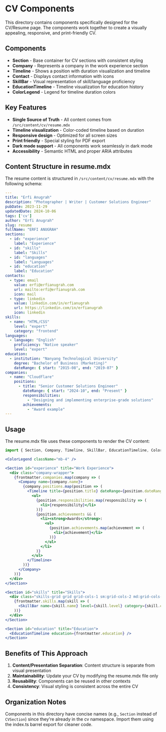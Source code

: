 # CV Components

This directory contains components specifically designed for the CV/Resume page. The components work together to create a visually appealing, responsive, and print-friendly CV.

## Components

- **Section** - Base container for CV sections with consistent styling
- **Company** - Represents a company in the work experience section
- **Timeline** - Shows a position with duration visualization and timeline
- **Contact** - Displays contact information with icons
- **SkillBar** - Visual representation of skill/language proficiency
- **EducationTimeline** - Timeline visualization for education history
- **ColorLegend** - Legend for timeline duration colors

## Key Features

- **Single Source of Truth** - All content comes from `/src/content/cv/resume.mdx`
- **Timeline visualization** - Color-coded timeline based on duration
- **Responsive design** - Optimized for all screen sizes
- **Print friendly** - Special styling for PDF export
- **Dark mode support** - All components work seamlessly in dark mode
- **Accessibility** - Semantic HTML and proper ARIA attributes

## Content Structure in resume.mdx

The resume content is structured in `/src/content/cv/resume.mdx` with the following schema:

```yaml
---
title: "Erfi Anugrah"
description: "Photographer | Writer | Customer Solutions Engineer"
pubDate: 2023-11-29
updatedDate: 2024-10-06
tags: ['cv']
author: "Erfi Anugrah"
slug: resume
fullName: "ERFI ANUGRAH"
sections:
  - id: "experience"
    label: "Experience"
  - id: "skills"
    label: "Skills"
  - id: "languages"
    label: "Languages"
  - id: "education"
    label: "Education"
contacts:
  - type: email
    value: erfi@erfianugrah.com
    url: mailto:erfi@erfianugrah.com
    icon: mail
  - type: linkedin
    value: linkedin.com/in/erfianugrah
    url: https://linkedin.com/in/erfianugrah
    icon: linkedin
skills:
  - name: "HTML/CSS"
    level: "expert"
    category: "frontend"
languages:
  - language: "English"
    proficiency: "Native speaker"
    level: "expert"
education:
  - institution: "Nanyang Technological University"
    degree: "Bachelor of Business (Marketing)"
    dateRange: { start: "2015-08", end: "2019-07" }
companies:
  - name: "Cloudflare"
    positions:
      - title: "Senior Customer Solutions Engineer"
        dateRange: { start: "2024-10", end: "Present" }
        responsibilities:
          - "Designing and implementing enterprise-grade solutions"
        achievements:
          - "Award example"
---
```

## Usage

The resume.mdx file uses these components to render the CV content:

```jsx
import { Section, Company, Timeline, SkillBar, EducationTimeline, ColorLegend } from '../../components/cv';

<ColorLegend className="mb-4" />

<Section id="experience" title="Work Experience">
  <div class="company-wrapper">
    {frontmatter.companies.map(company => (
      <Company name={company.name}>
        {company.positions.map(position => (
          <Timeline title={position.title} dateRange={position.dateRange}>
            <ul>
              {position.responsibilities.map(responsibility => (
                <li>{responsibility}</li>
              ))}
              {position.achievements && (
                <li><strong>Awards</strong>:
                  <ul>
                    {position.achievements.map(achievement => (
                      <li>{achievement}</li>
                    ))}
                  </ul>
                </li>
              )}
            </ul>
          </Timeline>
        ))}
      </Company>
    ))}
  </div>
</Section>

<Section id="skills" title="Skills">
  <div class="skills-grid grid grid-cols-1 sm:grid-cols-2 md:grid-cols-3 gap-2">
    {frontmatter.skills.map(skill => (
      <SkillBar name={skill.name} level={skill.level} category={skill.category} />
    ))}
  </div>
</Section>

<Section id="education" title="Education">
  <EducationTimeline education={frontmatter.education} />
</Section>
```

## Benefits of This Approach

1. **Content/Presentation Separation**: Content structure is separate from visual presentation
2. **Maintainability**: Update your CV by modifying the resume.mdx file only
3. **Reusability**: Components can be reused in other contexts
4. **Consistency**: Visual styling is consistent across the entire CV

## Organization Notes

Components in this directory have concise names (e.g., `Section` instead of `CVSection`) since they're already in the cv namespace. Import them using the index.ts barrel export for cleaner code.
